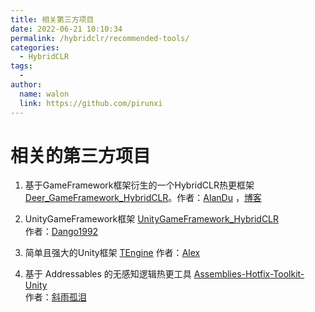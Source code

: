 ```yaml
---
title: 相关第三方项目
date: 2022-06-21 10:10:34
permalink: /hybridclr/recommended-tools/
categories:
  - HybridCLR
tags:
  - 
author: 
  name: walon
  link: https://github.com/pirunxi
---
```


# 相关的第三方项目

1. 基于GameFramework框架衍生的一个HybridCLR热更框架 [Deer_GameFramework_HybridCLR](https://github.com/It-Life/Deer_GameFramework_hybridclr_huatuo)。作者：[AlanDu](https://github.com/It-Life) ，[博客](https://www.cnblogs.com/AlanDu/)

1. UnityGameFramework框架 [UnityGameFramework_HybridCLR](https://github.com/Dango1992/UnityGameFramework_Huatuo)  
作者：[Dango1992](https://github.com/Dango1992)  

1. 简单且强大的Unity框架 [TEngine](https://github.com/ALEXTANGXIAO/TEngine)
作者：[Alex](https://github.com/ALEXTANGXIAO)

1. 基于 Addressables 的无感知逻辑热更工具 [Assemblies-Hotfix-Toolkit-Unity](https://github.com/Bian-Sh/Assemblies-Hotfix-Toolkit-Unity)   
作者：[斜雨孤泪](https://github.com/Bian-Sh) 

